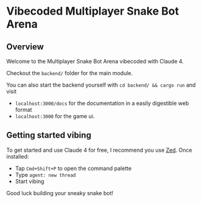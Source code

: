 # Vibecoded Multiplayer Snake Bot Arena

## Overview

Welcome to the Multiplayer Snake Bot Arena vibecoded with Claude 4.

Checkout the `backend/` folder for the main module.

You can also start the backend yourself with `cd backend/ && cargo run` and visit

* `localhost:3000/docs` for the documentation in a easily digestible web format
* `localhost:3000` for the game ui.

## Getting started vibing

To get started and use Claude 4 for free, I recommend you use [Zed](https://zed.dev/). Once installed:

* Tap `Cmd+Shift+P` to open the command palette
* Type `agent: new thread`
* Start vibing

Good luck building your sneaky snake bot!
